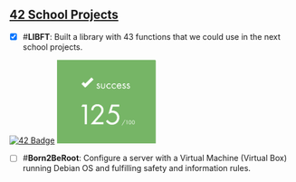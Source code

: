## <u>42 School Projects</u>

- [X] #**LIBFT**: Built a library with 43 functions that we could use in the next school projects.

<a href="https://github.com/arlotetxu/LibFt">![42 Badge](https://github.com/arlotetxu/42_Badges/blob/main/libft_bonus.webp)</a> <img src="libft/libft_mark.png" alt="Logo" width="175"/>

- [ ] #**Born2BeRoot**: Configure a server with a Virtual Machine (Virtual Box) running Debian OS and fulfilling safety and information rules.
